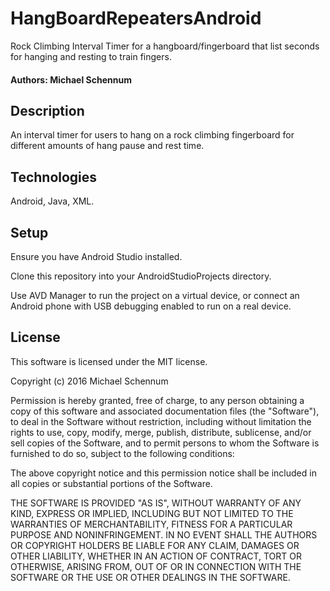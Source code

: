 # HangBoardRepeatersAndroid

Rock Climbing Interval Timer for a hangboard/fingerboard that list seconds for hanging and resting to train fingers.

#### Authors: Michael Schennum

## Description

An interval timer for users to hang on a rock climbing fingerboard for different amounts of hang pause and rest time.

## Technologies

Android, Java, XML.

## Setup

Ensure you have Android Studio installed.

Clone this repository into your AndroidStudioProjects directory.

Use AVD Manager to run the project on a virtual device, or connect an Android phone with USB debugging enabled to run on a real device.

## License

This software is licensed under the MIT license.

Copyright (c) 2016 Michael Schennum

Permission is hereby granted, free of charge, to any person obtaining a copy of this software and associated documentation files (the "Software"), to deal in the Software without restriction, including without limitation the rights to use, copy, modify, merge, publish, distribute, sublicense, and/or sell copies of the Software, and to permit persons to whom the Software is furnished to do so, subject to the following conditions:

The above copyright notice and this permission notice shall be included in all copies or substantial portions of the Software.

THE SOFTWARE IS PROVIDED "AS IS", WITHOUT WARRANTY OF ANY KIND, EXPRESS OR IMPLIED, INCLUDING BUT NOT LIMITED TO THE WARRANTIES OF MERCHANTABILITY, FITNESS FOR A PARTICULAR PURPOSE AND NONINFRINGEMENT. IN NO EVENT SHALL THE AUTHORS OR COPYRIGHT HOLDERS BE LIABLE FOR ANY CLAIM, DAMAGES OR OTHER LIABILITY, WHETHER IN AN ACTION OF CONTRACT, TORT OR OTHERWISE, ARISING FROM, OUT OF OR IN CONNECTION WITH THE SOFTWARE OR THE USE OR OTHER DEALINGS IN THE SOFTWARE.
